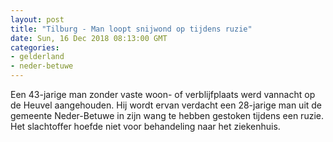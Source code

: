 ```yaml
---
layout: post
title: "Tilburg - Man loopt snijwond op tijdens ruzie"
date: Sun, 16 Dec 2018 08:13:00 GMT
categories: 
- gelderland 
- neder-betuwe 
---
```


Een 43-jarige man zonder vaste woon- of verblijfplaats werd vannacht op de Heuvel aangehouden. Hij wordt ervan verdacht een 28-jarige man uit de gemeente Neder-Betuwe in zijn wang te hebben gestoken tijdens een ruzie. Het slachtoffer hoefde niet voor behandeling naar het ziekenhuis.
